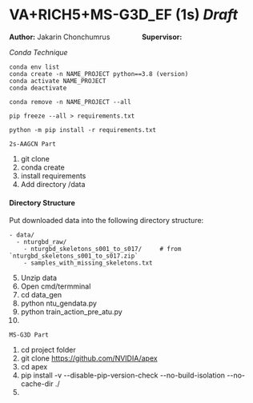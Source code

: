 # VA+RICH5+MS-G3D_EF (1s) *Draft*
**Author:** Jakarin Chonchumrus      **Supervisor:**

*Conda Technique*
```
conda env list
conda create -n NAME_PROJECT python==3.8 (version) 
conda activate NAME_PROJECT
conda deactivate

conda remove -n NAME_PROJECT --all 

pip freeze --all > requirements.txt

python -m pip install -r requirements.txt
```

```2s-AAGCN Part```
1. git clone
2. conda create
3. install requirements
4. Add directory /data
#### Directory Structure

Put downloaded data into the following directory structure:

```
- data/
  - nturgbd_raw/
    - nturgbd_skeletons_s001_to_s017/     # from `nturgbd_skeletons_s001_to_s017.zip`
    - samples_with_missing_skeletons.txt
```

5. Unzip data
6. Open cmd/termminal
7. cd data_gen
8. python ntu_gendata.py
9. python train_action_pre_atu.py
10. 


```MS-G3D Part```
1. cd project folder
2. git clone https://github.com/NVIDIA/apex
3. cd apex
4. pip install -v --disable-pip-version-check --no-build-isolation --no-cache-dir ./
5. 


